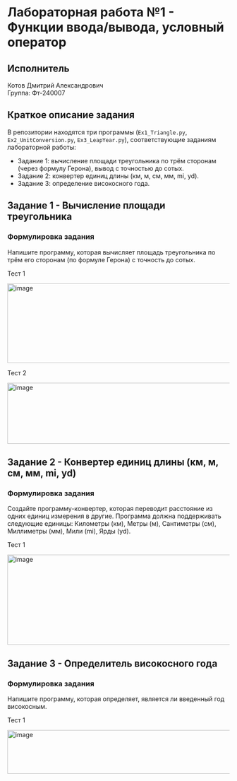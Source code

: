 # Лабораторная работа №1 - Функции ввода/вывода, условный оператор


## Исполнитель  
Котов Дмитрий Александрович  
Группа: Фт-240007



## Краткое описание задания
В репозитории находятся три программы (`Ex1_Triangle.py`, `Ex2_UnitConversion.py`, `Ex3_LeapYear.py`), соответствующие заданиям лабораторной работы:
- Задание 1: вычисление площади треугольника по трём сторонам (через формулу Герона), вывод с точностью до сотых.
- Задание 2: конвертер единиц длины (км, м, см, мм, mi, yd).
- Задание 3: определение високосного года.


## Задание 1 - Вычисление площади треугольника

### Формулировка задания
Напишите программу, которая вычисляет площадь треугольника по трём его сторонам (по формуле Герона) с точность до сотых.

Тест 1

<img width="573" height="180" alt="image" src="https://github.com/user-attachments/assets/e769dd5e-7a88-4092-bfe0-de9d5482ce8a" />


Тест 2

<img width="830" height="138" alt="image" src="https://github.com/user-attachments/assets/1329d77a-b998-4848-bfd8-aa92bf847c88" />

## Задание 2 - Конвертер единиц длины (км, м, см, мм, mi, yd)

### Формулировка задания
Создайте программу-конвертер, которая переводит расстояние из одних единиц измерения в другие. Программа должна поддерживать следующие единицы: Километры (км), Метры (м), Сантиметры (см), Миллиметры (мм), Мили (mi), Ярды (yd).


Тест 1

<img width="736" height="204" alt="image" src="https://github.com/user-attachments/assets/bcffe96f-d3f6-466a-a8aa-a0390e87ba7a" />


## Задание 3 - Определитель високосного года

### Формулировка задания
Напишите программу, которая определяет, является ли введенный год
високосным.


Тест 1

<img width="728" height="99" alt="image" src="https://github.com/user-attachments/assets/303a02f6-3cc6-434e-a0db-1c6205414f7c" />


